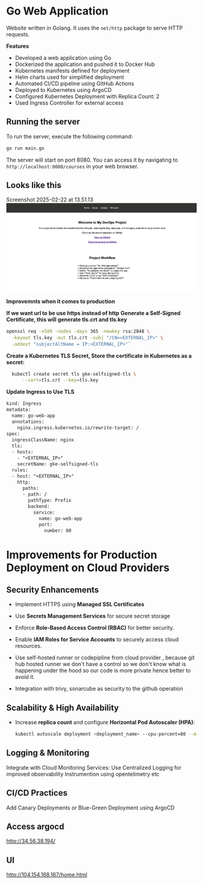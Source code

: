 # Go Web Application

Website written in Golang. It uses the `net/http` package to serve HTTP requests.

**Features**

* Developed a web application using Go
* Dockerized the application and pushed it to Docker Hub
* Kubernetes manifests defined for deployment
* Helm charts used for simplified deployment
* Automated CI/CD pipeline using GitHub Actions
* Deployed to Kubernetes using ArgoCD
* Configured Kubernetes Deployment with Replica Count: 2
* Used Ingress Controller for external access

## Running the server

To run the server, execute the following command:

```bash
go run main.go
```

The server will start on port 8080. You can access it by navigating to `http://localhost:8080/courses` in your web browser.

## Looks like this
Screenshot 2025-02-22 at 13.51.13
![Website](images/UI_web.png)



**Improvemnts when it comes to production** 

**If we want url to be use https instead of http** 
**Generate a Self-Signed Certificate, this will generate tls.crt and tls.key**
```sh
openssl req -x509 -nodes -days 365 -newkey rsa:2048 \
  -keyout tls.key -out tls.crt -subj "/CN=<EXTERNAL_IP>" \
  -addext "subjectAltName = IP:<EXTERNAL_IP>"`
```
**Create a Kubernetes TLS Secret, Store the certificate in Kubernetes as a secret:**
```sh
  kubectl create secret tls gke-selfsigned-tls \
      --cert=tls.crt --key=tls.key
```
**Update Ingress to Use TLS**

```apiVersion: networking.k8s.io/v1
kind: Ingress
metadata:
  name: go-web-app
  annotations:
    nginx.ingress.kubernetes.io/rewrite-target: /
spec:
  ingressClassName: nginx
  tls:
  - hosts:
    - "<EXTERNAL_IP>"  
    secretName: gke-selfsigned-tls
  rules:
  - host: "<EXTERNAL_IP>"
    http:
      paths:
      - path: /
        pathType: Prefix
        backend:
          service:
            name: go-web-app
            port:
              number: 80
  ```


# Improvements for Production Deployment on Cloud Providers

## Security Enhancements

- Implement HTTPS using **Managed SSL Certificates**

- Use **Secrets Management Services** for secure secret storage

- Enforce **Role-Based Access Control (RBAC)** for better security.  
- Enable **IAM Roles for Service Accounts** to securely access cloud resources.
- Use self-hosted runner or codepipline from cloud provider , because git hub hosted runner we don't have a control so we don't know what is happening under the hood so our code is more private hence better to avoid it.
- Integration with trivy, sonarcube as security to the github operation

## Scalability & High Availability

- Increase **replica count** and configure **Horizontal Pod Autoscaler (HPA)**:  

  ```sh
  kubectl autoscale deployment <deployment_name> --cpu-percent=80 --min=2 --max=5

## Logging & Monitoring
Integrate with Cloud Monitoring Services:
Use Centralized Logging for improved observability
Instrumention using opentelimetry etc

## CI/CD Practices
Add Canary Deployments or Blue-Green Deployment using ArgoCD

## Access argocd 
http://34.56.38.194/

## UI 
http://104.154.168.167/home.html